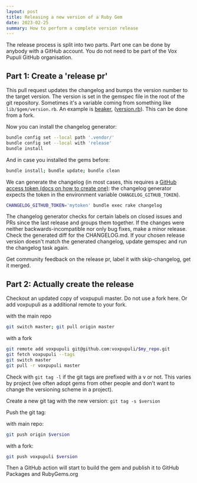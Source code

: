 ```yaml
---
layout: post
title: Releasing a new version of a Ruby Gem
date: 2023-02-25
summary: How to perform a complete version release
---
```


The release process is split into two parts. Part one can be done by anybody
with a GitHub account. You do not need to be part of the Vox Pupuli GitHub
organisation.

## Part 1: Create a 'release pr'

This pull request updates the changelog and bumps the version number to the
target version. The version is set in the gemspec file in the root of the git
repository. Sometimes it's a variable coming from something like
`lib/$gem/version.rb`. An example is [beaker](https://github.com/voxpupuli/beaker/blob/f60ac9413f9c7976a6645ef9e1dd2afbcc6542de/beaker.gemspec#L8),
([version.rb](https://github.com/voxpupuli/beaker/blob/master/lib/beaker/version.rb#L3)). This can be done from a fork.

Now you can install the changelog generator:

```bash
bundle config set --local path '.vendor/'
bundle config set --local with 'release'
bundle install
```

And in case you installed the gems before:

```bash
bundle install; bundle update; bundle clean
```

We can generate the changelog (in most cases, this requires a
[GitHub access token (docs on how to create one)](https://help.github.com/en/github/authenticating-to-github/creating-a-personal-access-token-for-the-command-line):
the changelog generator expects the token in the environment variable `CHANGELOG_GITHUB_TOKEN`).

```bash
CHANGELOG_GITHUB_TOKEN='mytoken' bundle exec rake changelog
```

The changelog generator checks for certain labels on closed issues and PRs since
the last release and groups them together. If the changes were neither
backwards-incompatible nor only bug fixes, make a minor release. Check the
generated diff for the CHANGELOG.md. If your chosen release version doesn't
match the generated changelog, update gemspec and run the changelog task again.

Get community feedback on the release pr, label it with skip-changelog, get it merged.

## Part 2: Actually create the release

Checkout an updated copy of voxpupuli master. Do not use a fork here. Or add voxpupuli as a additional remote to your fork.

with the main repo

```bash
git switch master; git pull origin master
```

with a fork

```bash
git remote add voxpupuli git@github.com:voxpupuli/$my_repo.git
git fetch voxpupuli --tags
git switch master
git pull -r voxpupuli master
```


Check with `git tag -l` if the git tags are prefixed with a v or not. This varies
by project (we often adopt gems from other people and don't want to change the
versioning scheme in a project).

Create a new git tag with the new version: `git tag -s $version`

Push the git tag:

with main repo:

```bash
git push origin $version
```

with a fork:

```bash
git push voxpupuli $version
```


Then a GitHub action will start to build the gem and publish it to GitHub Packages and RubyGems.org
